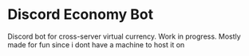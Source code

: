 # Discord Economy Bot
Discord bot for cross-server virtual currency.
Work in progress.
Mostly made for fun since i dont have a machine to host it on
